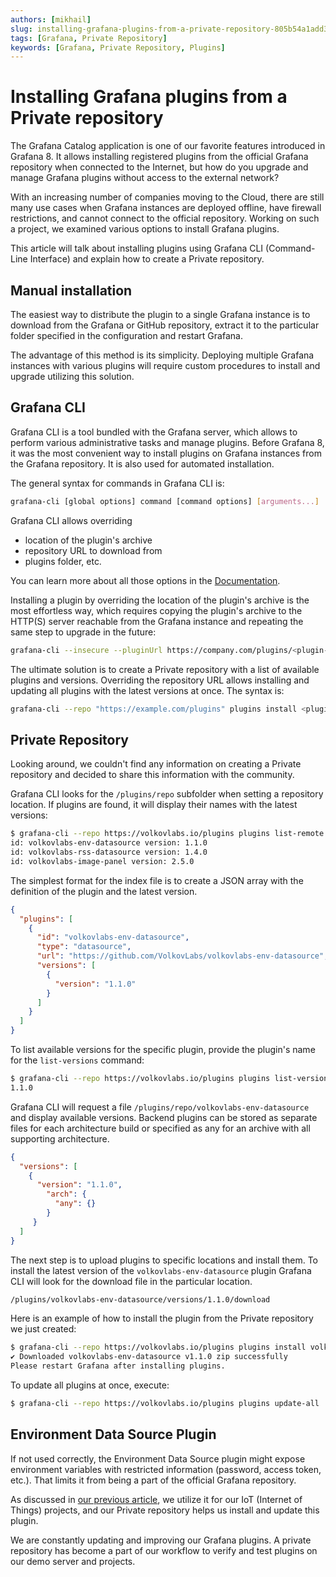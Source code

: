 ```yaml
---
authors: [mikhail]
slug: installing-grafana-plugins-from-a-private-repository-805b54a1add3
tags: [Grafana, Private Repository]
keywords: [Grafana, Private Repository, Plugins]
---
```


# Installing Grafana plugins from a Private repository

The Grafana Catalog application is one of our favorite features introduced in Grafana 8. It allows installing registered plugins from the official Grafana repository when connected to the Internet, but how do you upgrade and manage Grafana plugins without access to the external network?

<!--truncate-->

With an increasing number of companies moving to the Cloud, there are still many use cases when Grafana instances are deployed offline, have firewall restrictions, and cannot connect to the official repository. Working on such a project, we examined various options to install Grafana plugins.

This article will talk about installing plugins using Grafana CLI (Command-Line Interface) and explain how to create a Private repository.

## Manual installation

The easiest way to distribute the plugin to a single Grafana instance is to download from the Grafana or GitHub repository, extract it to the particular folder specified in the configuration and restart Grafana.

The advantage of this method is its simplicity. Deploying multiple Grafana instances with various plugins will require custom procedures to install and upgrade utilizing this solution.

## Grafana CLI

Grafana CLI is a tool bundled with the Grafana server, which allows to perform various administrative tasks and manage plugins. Before Grafana 8, it was the most convenient way to install plugins on Grafana instances from the Grafana repository. It is also used for automated installation.

The general syntax for commands in Grafana CLI is:

```sh
grafana-cli [global options] command [command options] [arguments...]
```

Grafana CLI allows overriding

- location of the plugin's archive
- repository URL to download from
- plugins folder, etc.

You can learn more about all those options in the [Documentation](https://grafana.com/docs/grafana/latest/cli/).

Installing a plugin by overriding the location of the plugin's archive is the most effortless way, which requires copying the plugin's archive to the HTTP(S) server reachable from the Grafana instance and repeating the same step to upgrade in the future:

```sh
grafana-cli --insecure --pluginUrl https://company.com/plugins/<plugin-id>-<plugin-version>.zip plugins install <plugin-id>
```

The ultimate solution is to create a Private repository with a list of available plugins and versions. Overriding the repository URL allows installing and updating all plugins with the latest versions at once. The syntax is:

```sh
grafana-cli --repo "https://example.com/plugins" plugins install <plugin-id>
```

## Private Repository

Looking around, we couldn't find any information on creating a Private repository and decided to share this information with the community.

Grafana CLI looks for the `/plugins/repo` subfolder when setting a repository location. If plugins are found, it will display their names with the latest versions:

```sh
$ grafana-cli --repo https://volkovlabs.io/plugins plugins list-remote
id: volkovlabs-env-datasource version: 1.1.0
id: volkovlabs-rss-datasource version: 1.4.0
id: volkovlabs-image-panel version: 2.5.0
```

The simplest format for the index file is to create a JSON array with the definition of the plugin and the latest version.

```json
{
  "plugins": [
    {
      "id": "volkovlabs-env-datasource",
      "type": "datasource",
      "url": "https://github.com/VolkovLabs/volkovlabs-env-datasource",
      "versions": [
        {
          "version": "1.1.0"
        }
      ]
    }
  ]
}
```

To list available versions for the specific plugin, provide the plugin's name for the `list-versions` command:

```sh
$ grafana-cli --repo https://volkovlabs.io/plugins plugins list-versions volkovlabs-env-datasource
1.1.0
```

Grafana CLI will request a file `/plugins/repo/volkovlabs-env-datasource` and display available versions. Backend plugins can be stored as separate files for each architecture build or specified as any for an archive with all supporting architecture.

```json
{
  "versions": [
    {
      "version": "1.1.0",
        "arch": {
          "any": {}
        }
     }
  ]
}
```

The next step is to upload plugins to specific locations and install them. To install the latest version of the `volkovlabs-env-datasource` plugin Grafana CLI will look for the download file in the particular location.

```sh
/plugins/volkovlabs-env-datasource/versions/1.1.0/download
```

Here is an example of how to install the plugin from the Private repository we just created:

```sh
$ grafana-cli --repo https://volkovlabs.io/plugins plugins install volkovlabs-env-datasource
✔ Downloaded volkovlabs-env-datasource v1.1.0 zip successfully
Please restart Grafana after installing plugins.
```

To update all plugins at once, execute:

```sh
$ grafana-cli --repo https://volkovlabs.io/plugins plugins update-all
```

## Environment Data Source Plugin

If not used correctly, the Environment Data Source plugin might expose environment variables with restricted information (password, access token, etc.). That limits it from being a part of the official Grafana repository.

As discussed in [our previous article](using-environment-variables-for-configuration-provisioning-and-dashboards-in-grafana-279661733416), we utilize it for our IoT (Internet of Things) projects, and our Private repository helps us install and update this plugin.

We are constantly updating and improving our Grafana plugins. A private repository has become a part of our workflow to verify and test plugins on our demo server and projects.